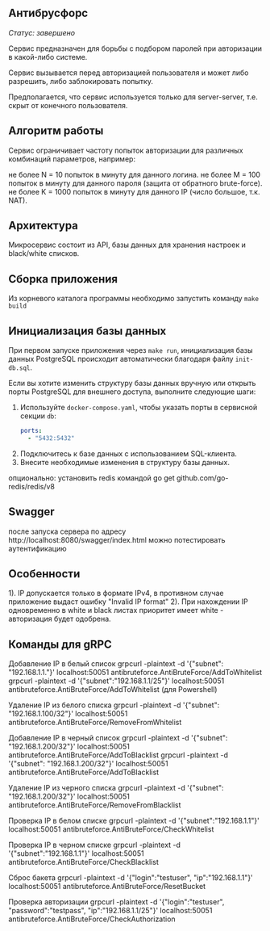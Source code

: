## Антибрусфорс
*Статус: завершено*

Сервис предназначен для борьбы с подбором паролей при авторизации в какой-либо системе.

Сервис вызывается перед авторизацией пользователя и может либо разрешить, либо заблокировать попытку.

Предполагается, что сервис используется только для server-server, т.е. скрыт от конечного пользователя.

## Алгоритм работы
Сервис ограничивает частоту попыток авторизации для различных комбинаций параметров, например:

не более N = 10 попыток в минуту для данного логина.
не более M = 100 попыток в минуту для данного пароля (защита от обратного brute-force).
не более K = 1000 попыток в минуту для данного IP (число большое, т.к. NAT).

## Архитектура
Микросервис состоит из API, базы данных для хранения настроек и black/white списков. 

## Сборка приложения
Из корневого каталога программы необходимо запустить команду `make build`

## Инициализация базы данных
При первом запуске приложения через `make run`, инициализация базы данных PostgreSQL происходит автоматически
благодаря файлу `init-db.sql`.

Если вы хотите изменить структуру базы данных вручную или открыть порты PostgreSQL для внешнего доступа,
выполните следующие шаги:

1. Используйте `docker-compose.yaml`, чтобы указать порты в сервисной секции `db`:
   ```yaml
   ports:
     - "5432:5432"
   ```
2. Подключитесь к базе данных с использованием SQL-клиента.
3. Внесите необходимые изменения в структуру базы данных.

опционально: установить redis командой go get github.com/go-redis/redis/v8


## Swagger
после запуска сервера по адресу http://localhost:8080/swagger/index.html можно потестировать аутентификацию

## Особенности
1). IP допускается только в формате IPv4, в противном случае приложение выдаст ошибку "Invalid IP format"
2). При нахождении IP одновременно в white и black листах приоритет имеет white - авторизация будет одобрена.

## Команды для gRPC

Добавление IP в белый список
grpcurl -plaintext -d '{"subnet": "192.168.1.1."}' localhost:50051 antibruteforce.AntiBruteForce/AddToWhitelist
grpcurl -plaintext -d '{\"subnet\":\"192.168.1.1/25\"}' localhost:50051 antibruteforce.AntiBruteForce/AddToWhitelist (для Powershell)

Удаление IP из белого списка
grpcurl -plaintext -d '{"subnet": "192.168.1.100/32"}' localhost:50051 antibruteforce.AntiBruteForce/RemoveFromWhitelist

Добавление IP в черный список
grpcurl -plaintext -d '{"subnet": "192.168.1.200/32"}' localhost:50051 antibruteforce.AntiBruteForce/AddToBlacklist
grpcurl -plaintext -d '{\"subnet\": \"192.168.1.200/32\"}' localhost:50051 antibruteforce.AntiBruteForce/AddToBlacklist

Удаление IP из черного списка
grpcurl -plaintext -d '{"subnet": "192.168.1.200/32"}' localhost:50051 antibruteforce.AntiBruteForce/RemoveFromBlacklist

Проверка IP в белом списке
grpcurl -plaintext -d '{\"subnet\":\"192.168.1.1\"}' localhost:50051 antibruteforce.AntiBruteForce/CheckWhitelist

Проверка IP в черном списке
grpcurl -plaintext -d '{\"subnet\":\"192.168.1.1\"}' localhost:50051 antibruteforce.AntiBruteForce/CheckBlacklist

Сброс бакета
grpcurl -plaintext -d '{\"login\":\"testuser\", \"ip\":\"192.168.1.1\"}' localhost:50051 antibruteforce.AntiBruteForce/ResetBucket

Проверка авторизации
grpcurl -plaintext -d '{\"login\":\"testuser\", \"password\":\"testpass\", \"ip\":\"192.168.1.1/25\"}' localhost:50051 antibruteforce.AntiBruteForce/CheckAuthorization
